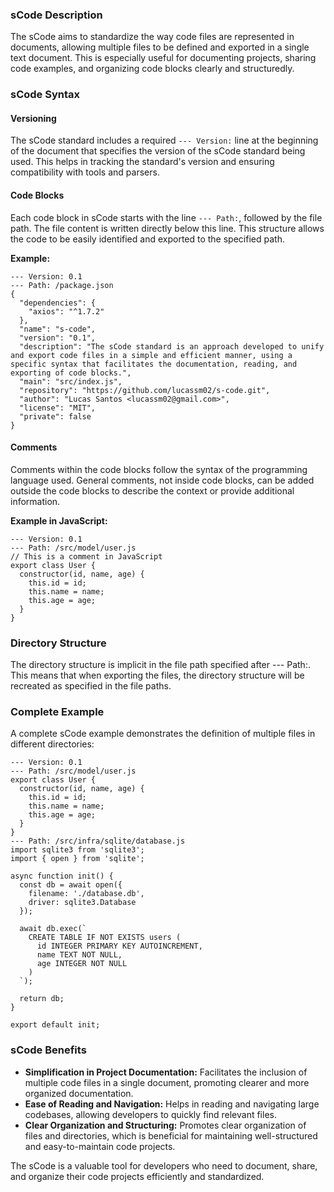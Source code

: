 ### sCode Description

The sCode aims to standardize the way code files are represented in documents, allowing multiple files to be defined and exported in a single text document. This is especially useful for documenting projects, sharing code examples, and organizing code blocks clearly and structuredly.

### sCode Syntax

#### Versioning

The sCode standard includes a required `--- Version:` line at the beginning of the document that specifies the version of the sCode standard being used. This helps in tracking the standard's version and ensuring compatibility with tools and parsers.

#### Code Blocks

Each code block in sCode starts with the line `--- Path:`, followed by the file path. The file content is written directly below this line. This structure allows the code to be easily identified and exported to the specified path.

**Example:**

```scode
--- Version: 0.1
--- Path: /package.json
{
  "dependencies": {
    "axios": "^1.7.2"
  },
  "name": "s-code",
  "version": "0.1",
  "description": "The sCode standard is an approach developed to unify and export code files in a simple and efficient manner, using a specific syntax that facilitates the documentation, reading, and exporting of code blocks.",
  "main": "src/index.js",
  "repository": "https://github.com/lucassm02/s-code.git",
  "author": "Lucas Santos <lucassm02@gmail.com>",
  "license": "MIT",
  "private": false
}
```

#### Comments

Comments within the code blocks follow the syntax of the programming language used. General comments, not inside code blocks, can be added outside the code blocks to describe the context or provide additional information.

**Example in JavaScript:**

```scode
--- Version: 0.1
--- Path: /src/model/user.js
// This is a comment in JavaScript
export class User {
  constructor(id, name, age) {
    this.id = id;
    this.name = name;
    this.age = age;
  }
}
```

### Directory Structure

The directory structure is implicit in the file path specified after --- Path:. This means that when exporting the files, the directory structure will be recreated as specified in the file paths.

### Complete Example

A complete sCode example demonstrates the definition of multiple files in different directories:

```scode
--- Version: 0.1
--- Path: /src/model/user.js
export class User {
  constructor(id, name, age) {
    this.id = id;
    this.name = name;
    this.age = age;
  }
}
--- Path: /src/infra/sqlite/database.js
import sqlite3 from 'sqlite3';
import { open } from 'sqlite';

async function init() {
  const db = await open({
    filename: './database.db',
    driver: sqlite3.Database
  });

  await db.exec(`
    CREATE TABLE IF NOT EXISTS users (
      id INTEGER PRIMARY KEY AUTOINCREMENT,
      name TEXT NOT NULL,
      age INTEGER NOT NULL
    )
  `);

  return db;
}

export default init;
```

### sCode Benefits

* **Simplification in Project Documentation:** Facilitates the inclusion of multiple code files in a single document, promoting clearer and more organized documentation.
* **Ease of Reading and Navigation:** Helps in reading and navigating large codebases, allowing developers to quickly find relevant files.
* **Clear Organization and Structuring:** Promotes clear organization of files and directories, which is beneficial for maintaining well-structured and easy-to-maintain code projects.

The sCode is a valuable tool for developers who need to document, share, and organize their code projects efficiently and standardized.
